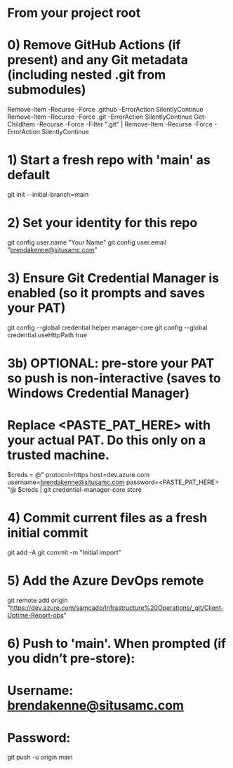 # From your project root

# 0) Remove GitHub Actions (if present) and any Git metadata (including nested .git from submodules)
Remove-Item -Recurse -Force .github -ErrorAction SilentlyContinue
Remove-Item -Recurse -Force .git -ErrorAction SilentlyContinue
Get-ChildItem -Recurse -Force -Filter ".git" | Remove-Item -Recurse -Force -ErrorAction SilentlyContinue

# 1) Start a fresh repo with 'main' as default
git init --initial-branch=main

# 2) Set your identity for this repo
git config user.name "Your Name"
git config user.email "brendakenne@situsamc.com"

# 3) Ensure Git Credential Manager is enabled (so it prompts and saves your PAT)
git config --global credential.helper manager-core
git config --global credential.useHttpPath true

# 3b) OPTIONAL: pre-store your PAT so push is non-interactive (saves to Windows Credential Manager)
# Replace <PASTE_PAT_HERE> with your actual PAT. Do this only on a trusted machine.
$creds = @"
protocol=https
host=dev.azure.com
username=brendakenne@situsamc.com
password=<PASTE_PAT_HERE>
"@
$creds | git credential-manager-core store

# 4) Commit current files as a fresh initial commit
git add -A
git commit -m "Initial import"

# 5) Add the Azure DevOps remote
git remote add origin "https://dev.azure.com/samcado/Infrastructure%20Operations/_git/Client-Uptime-Report-obs"

# 6) Push to 'main'. When prompted (if you didn’t pre-store):
#    Username: brendakenne@situsamc.com
#    Password: <your PAT>
git push -u origin main
